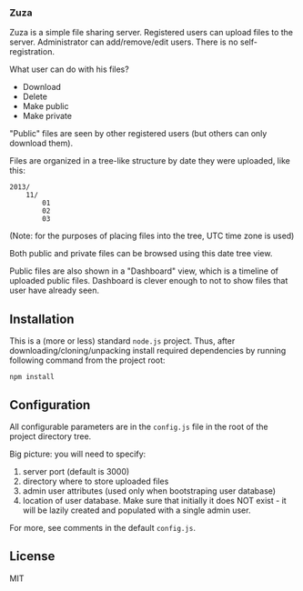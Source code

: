 ### Zuza

Zuza is a simple file sharing server. Registered users can upload files to the server.
Administrator can add/remove/edit users. There is no self-registration.

What user can do with his files?

* Download
* Delete
* Make public
* Make private

"Public" files are seen by other registered users (but others can only download them).

Files are organized in a tree-like structure by date they were uploaded, like this:

	2013/
		11/
			01
			02
			03

(Note: for the purposes of placing files into the tree, UTC time zone is used)

Both public and private files can be browsed using this date tree view.

Public files are also shown in a "Dashboard" view, which is a timeline of uploaded public files.
Dashboard is clever enough to not to show files that user have already seen.

## Installation

This is a (more or less) standard `node.js` project. Thus, after downloading/cloning/unpacking 
install required dependencies by running following command from the project root:

	npm install


## Configuration

All configurable parameters are in the `config.js` file in the root of the project directory tree.

Big picture: you will need to specify:

1. server port (default is 3000)
2. directory where to store uploaded files
3. admin user attributes (used only when bootstraping user database)
4. location of user database. Make sure that initially it does NOT exist - it will be lazily created and 
   populated with a single admin user.

For more, see comments in the default `config.js`.

## License
MIT
